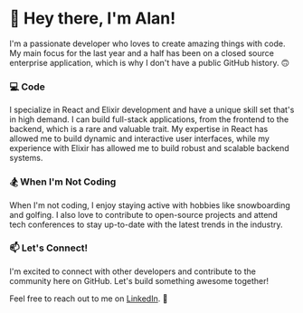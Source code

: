 # 👋 Hey there, I'm Alan!

I'm a passionate developer who loves to create amazing things with code. My main focus for the last year and a half has been on a closed source enterprise application, which is why I don't have a public GitHub history.  :upside_down_face:

### 💻 Code
I specialize in React and Elixir development and have a unique skill set that's in high demand. I can build full-stack applications, from the frontend to the backend, which is a rare and valuable trait. My expertise in React has allowed me to build dynamic and interactive user interfaces, while my experience with Elixir has allowed me to build robust and scalable backend systems.

### 🏂 When I'm Not Coding
When I'm not coding, I enjoy staying active with hobbies like snowboarding and golfing. I also love to contribute to open-source projects and attend tech conferences to stay up-to-date with the latest trends in the industry.

### 📫 Let's Connect!
I'm excited to connect with other developers and contribute to the community here on GitHub. Let's build something awesome together!

Feel free to reach out to me on [LinkedIn](https://www.linkedin.com/in/alan-mamulski/). 🤝

